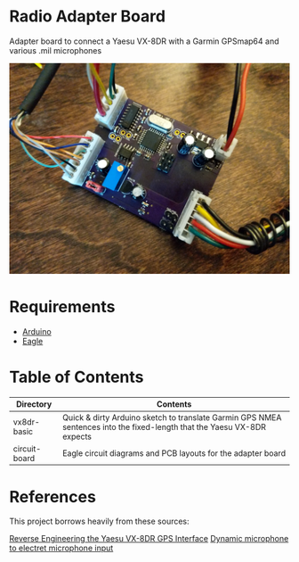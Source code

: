 # Radio Adapter Board
Adapter board to connect a Yaesu VX-8DR with a Garmin GPSmap64 and various .mil microphones

![alt text](https://github.com/paulmandal/radio-adapter/raw/master/pictures/finished_pcb.jpg "PCB")

# Requirements

- [Arduino](https://www.arduino.cc/en/Main/Software)
- [Eagle](https://www.autodesk.com/products/eagle/free-download)

# Table of Contents

| Directory | Contents |
|---|----|
| vx8dr-basic | Quick & dirty Arduino sketch to translate Garmin GPS NMEA sentences into the fixed-length that the Yaesu VX-8DR expects |
| circuit-board | Eagle circuit diagrams and PCB layouts for the adapter board |

# References

This project borrows heavily from these sources:

[Reverse Engineering the Yaesu VX-8DR GPS Interface](http://lingnik.com/2013/02/09/reverse-engineering-yaesu-vx-8dr-gps-interface.html)
[Dynamic microphone to electret microphone input](http://www.epanorama.net/circuits/dynamic_to_electretinput.html)